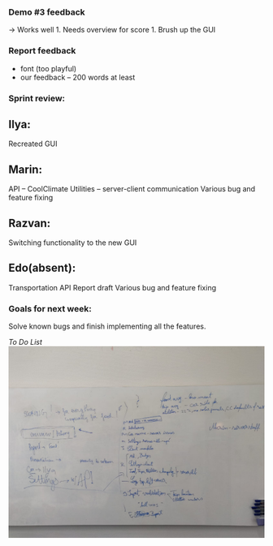 ### Demo #3 feedback

-> Works well 
    1. Needs overview for score
	1. Brush up the GUI
	
### Report feedback
-	font (too playful)
-	our feedback – 200 words at least

### Sprint review:

## Ilya:

Recreated GUI

## Marin:

API – CoolClimate
Utilities – server-client communication
Various bug and feature fixing

## Razvan:

Switching functionality to the new GUI

## Edo(absent):

Transportation API
Report draft
Various bug and feature fixing

### Goals for next week:
Solve known bugs and finish implementing all the features.

*To Do List*
![](doc/meetings/general_board/Scrum01042019.jpeg)
